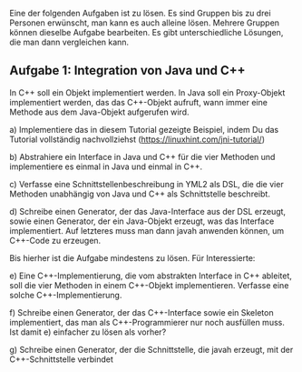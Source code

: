 Eine der folgenden Aufgaben ist zu lösen. Es sind Gruppen bis zu drei
Personen erwünscht, man kann es auch alleine lösen. Mehrere Gruppen
können dieselbe Aufgabe bearbeiten. Es gibt unterschiedliche Lösungen,
die man dann vergleichen kann.

Aufgabe 1: Integration von Java und C++
---------------------------------------

In C++ soll ein Objekt implementiert werden. In Java soll ein
Proxy-Objekt implementiert werden, das das C++-Objekt aufruft, wann
immer eine Methode aus dem Java-Objekt aufgerufen wird.

a) Implementiere das in diesem Tutorial gezeigte Beispiel, indem Du das Tutorial vollständig nachvollziehst (https://linuxhint.com/jni-tutorial/)

b) Abstrahiere ein Interface in Java und C++ für die vier Methoden und implementiere es einmal in Java und einmal in C++.

c) Verfasse eine Schnittstellenbeschreibung in YML2 als DSL, die die vier Methoden unabhängig von Java und C++ als Schnittstelle beschreibt.

d) Schreibe einen Generator, der das Java-Interface aus der DSL erzeugt, sowie einen Generator, der ein Java-Objekt erzeugt, was das Interface implementiert. Auf letzteres muss man dann javah anwenden können, um C++-Code zu erzeugen.

Bis hierher ist die Aufgabe mindestens zu lösen. Für Interessierte:

e) Eine C++-Implementierung, die vom abstrakten Interface in C++ ableitet, soll die vier Methoden in einem C++-Objekt implementieren. Verfasse eine solche C++-Implementierung.

f) Schreibe einen Generator, der das C++-Interface sowie ein Skeleton implementiert, das man als C++-Programmierer nur noch ausfüllen muss. Ist damit e) einfacher zu lösen als vorher?

g) Schreibe einen Generator, der die Schnittstelle, die javah erzeugt, mit der C++-Schnittstelle verbindet
